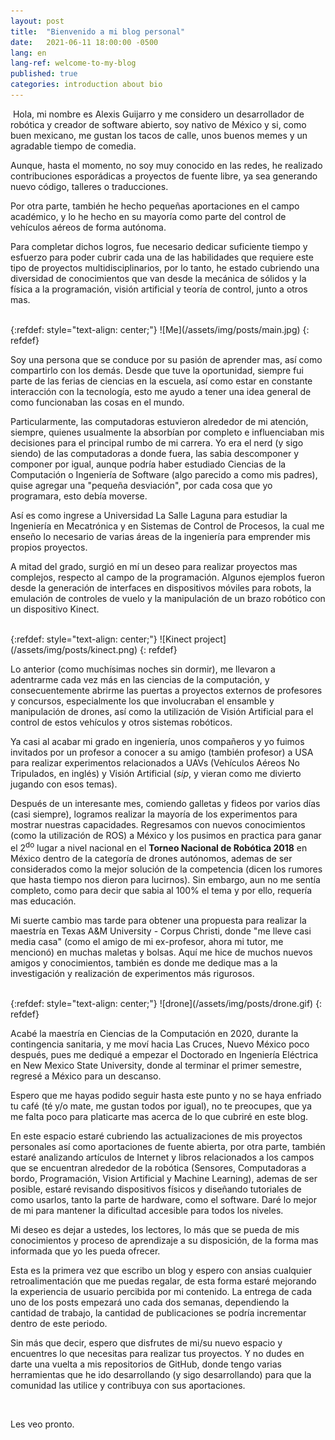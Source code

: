 ```yaml
---
layout: post
title:  "Bienvenido a mi blog personal"
date:   2021-06-11 18:00:00 -0500
lang: en
lang-ref: welcome-to-my-blog
published: true
categories: introduction about bio 
---
```





​	Hola, mi nombre es Alexis Guijarro y me considero un desarrollador de robótica y creador de software abierto, soy nativo de México y si, como buen mexicano, me gustan los tacos de calle, unos buenos memes y un agradable tiempo de comedia.

Aunque, hasta el momento, no soy muy conocido en las redes, he realizado contribuciones esporádicas a proyectos de fuente libre, ya sea generando nuevo código, talleres o traducciones. 

Por otra parte, también he hecho pequeñas aportaciones en el campo académico, y lo he hecho en su mayoría como parte del control de vehículos aéreos de forma autónoma. 

Para completar dichos logros, fue necesario dedicar suficiente tiempo y esfuerzo para poder cubrir cada una de las habilidades que requiere este tipo de proyectos multidisciplinarios, por lo tanto, he estado cubriendo una diversidad de conocimientos que van desde la mecánica de sólidos y la física a la programación, visión artificial y teoría de control, junto a otros mas.

<br>
{:refdef: style="text-align: center;"}
![Me](/assets/img/posts/main.jpg)
{: refdef}
<br>

Soy una persona que se conduce por su pasión de aprender mas, así como compartirlo con los demás. Desde que tuve la oportunidad, siempre fui parte de las ferias de ciencias en la escuela, así como estar en constante interacción con la tecnología, esto me ayudo a tener una idea general de como funcionaban las cosas en el mundo.

Particularmente, las computadoras estuvieron alrededor de mi atención, siempre, quienes usualmente la absorbían por completo e influenciaban mis decisiones para el principal rumbo de mi carrera. Yo era el nerd (y sigo siendo) de las computadoras a donde fuera, las sabia descomponer y componer por igual, aunque podría haber estudiado Ciencias de la Computación o Ingeniería de Software (algo parecido a como mis padres), quise agregar una "pequeña desviación", por cada cosa que yo programara, esto debía moverse.

Así es como ingrese a Universidad La Salle Laguna para estudiar la Ingeniería en Mecatrónica y en Sistemas de Control de Procesos, la cual me enseño lo necesario de varias áreas de la ingeniería para emprender mis propios proyectos.

A mitad del grado, surgió en mí un deseo para realizar proyectos mas complejos, respecto al campo de la programación. Algunos ejemplos fueron desde la generación de interfaces en dispositivos móviles para robots, la emulación de controles de vuelo y la manipulación de un brazo robótico con un dispositivo Kinect.

<br>
{:refdef: style="text-align: center;"}
![Kinect project](/assets/img/posts/kinect.png)
{: refdef}
<br>

Lo anterior (como muchísimas noches sin dormir), me llevaron a adentrarme cada vez más en las ciencias de la computación, y consecuentemente abrirme las puertas a proyectos externos de profesores y concursos, especialmente los que involucraban el ensamble y manipulación de drones, así como la utilización de Visión Artificial para el control de estos vehículos y otros sistemas robóticos.

Ya casi al acabar mi grado en ingeniería, unos compañeros y yo fuimos invitados por un profesor a conocer a su amigo (también profesor) a USA para realizar experimentos relacionados a UAVs (Vehículos Aéreos No Tripulados, en inglés) y Visión Artificial (*sip*, y vieran como me divierto jugando con esos temas). 

Después de un interesante mes, comiendo galletas y fideos por varios días (casi siempre), logramos realizar la mayoría de los experimentos para mostrar nuestras capacidades. Regresamos con nuevos conocimientos (como la utilización de ROS) a México y los pusimos en practica para ganar el 2<sup>do</sup> lugar a nivel nacional en el **Torneo Nacional de Robótica 2018** en México dentro de la categoría de drones autónomos, ademas de ser considerados como la mejor solución de la competencia (dicen los rumores que hasta tiempo nos dieron para lucirnos).  Sin embargo, aun no me sentía completo, como para decir que sabia al 100% el tema y por ello, requería mas educación.

Mi suerte cambio mas tarde para obtener una propuesta para realizar la maestría en Texas A&M University - Corpus Christi, donde "me lleve casi media casa" (como el amigo de mi ex-profesor, ahora mi tutor, me mencionó) en muchas maletas y bolsas. Aquí me hice de muchos nuevos amigos y conocimientos, también es donde me dedique mas a la investigación y realización de experimentos más rigurosos. 

<br>
{:refdef: style="text-align: center;"}
![drone](/assets/img/posts/drone.gif)
{: refdef}
<br>

Acabé la maestría en Ciencias de la Computación en 2020, durante la contingencia sanitaria, y me moví hacia Las Cruces, Nuevo México poco después, pues me dediqué a empezar el Doctorado en Ingeniería Eléctrica en New Mexico State University, donde al terminar el primer semestre, regresé a México para un descanso.

Espero que me hayas podido seguir hasta este punto y no se haya enfriado tu café (té y/o mate, me gustan todos por igual),  no te preocupes, que ya me falta poco para platicarte mas acerca de lo que cubriré en este blog. 

En este espacio estaré cubriendo las actualizaciones de mis proyectos personales así como aportaciones de fuente abierta, por otra parte, también estaré analizando artículos de Internet y libros relacionados a los campos que se encuentran alrededor de la robótica (Sensores, Computadoras a bordo, Programación, Vision Artificial y Machine Learning), ademas de ser posible, estaré revisando dispositivos físicos y diseñando tutoriales de como usarlos, tanto la parte de hardware, como el software. Daré lo mejor de mi para mantener la dificultad accesible para todos los niveles.

Mi deseo es dejar a ustedes, los lectores, lo más que se pueda de mis conocimientos y proceso de aprendizaje a su disposición, de la forma mas informada que yo les pueda ofrecer.

Esta es la primera vez que escribo un blog y espero con ansias cualquier retroalimentación que me puedas regalar, de esta forma estaré mejorando la experiencia de usuario percibida por mi contenido.  La entrega de cada uno de los posts empezará uno cada dos semanas, dependiendo la cantidad de trabajo, la cantidad de publicaciones se podría incrementar dentro de este periodo.

Sin más que decir, espero que disfrutes de mi/su nuevo espacio y encuentres lo que necesitas para realizar tus proyectos. Y no dudes en darte una vuelta a mis repositorios de GitHub, donde tengo varias herramientas que he ido desarrollando (y sigo desarrollando) para que la comunidad las utilice y contribuya con sus aportaciones. 

<br>

Les veo pronto. 

